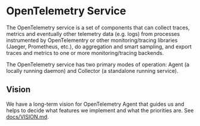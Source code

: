 # OpenTelemetry Service
The OpenTelemetry service is a set of components that can collect traces, metrics and eventually other telemetry data (e.g. logs) from processes instrumented by OpenTelementry or other monitoring/tracing libraries (Jaeger, Prometheus, etc.), do aggregation and smart sampling, and export traces and metrics to one or more monitoring/tracing backends.

The OpenTelemetry service has two primary modes of operation: Agent (a locally running daemon) and Collector (a standalone running service).

## Vision

We have a long-term vision for OpenTelemetry Agent that guides us and helps to decide what features we implement and what the priorities are. See [docs/VISION.md](docs/VISION.md).